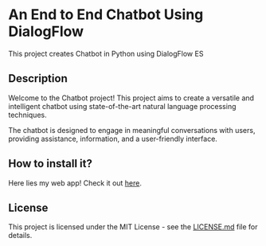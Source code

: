 # An End to End Chatbot Using DialogFlow

This project creates Chatbot in Python using DialogFlow ES


## Description

Welcome to the Chatbot project! This project aims to create a versatile and intelligent chatbot using state-of-the-art natural language processing techniques. 

The chatbot is designed to engage in meaningful conversations with users, providing assistance, information, and a user-friendly interface.


## How to install it?

Here lies my web app! Check it out [here](https://royal-knowing-sardine-hw94wc.teleporthq.app/).



## License

This project is licensed under the MIT License - see the [LICENSE.md](LICENSE) file for details.
